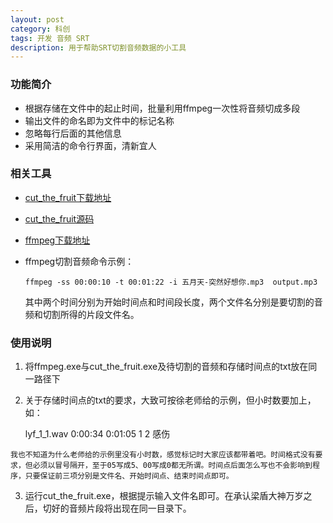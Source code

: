 ```yaml
---
layout: post
category: 科创
tags: 开发 音频 SRT
description: 用于帮助SRT切割音频数据的小工具
---
```


### 功能简介

  * 根据存储在文件中的起止时间，批量利用ffmpeg一次性将音频切成多段
  * 输出文件的命名即为文件中的标记名称
  * 忽略每行后面的其他信息
  * 采用简洁的命令行界面，清新宜人

### 相关工具

  * [cut_the_fruit下载地址](http://pan.baidu.com/s/1ipBLb)
  * [cut_the_fruit源码](https://github.com/december/srt_2013/blob/master/cut_the_fruit.cpp)
  * [ffmpeg下载地址](http://www.ffmpeg.org/download.html)
  * ffmpeg切割音频命令示例：
  
		ffmpeg -ss 00:00:10 -t 00:01:22 -i 五月天-突然好想你.mp3  output.mp3

	其中两个时间分别为开始时间点和时间段长度，两个文件名分别是要切割的音频和切割所得的片段文件名。

### 使用说明

  1. 将ffmpeg.exe与cut_the_fruit.exe及待切割的音频和存储时间点的txt放在同一路径下
  2. 关于存储时间点的txt的要求，大致可按徐老师给的示例，但小时数要加上，如：
		
		lyf_1_1.wav 0:00:34 0:01:05 1 2 感伤

	我也不知道为什么老师给的示例里没有小时数，感觉标记时大家应该都带着吧。时间格式没有要求，但必须以冒号隔开，至于05写成5、00写成0都无所谓。时间点后面怎么写也不会影响到程序，只要保证前三项分别是文件名、开始时间点、结束时间点即可。
  3. 运行cut_the_fruit.exe，根据提示输入文件名即可。在承认梁盾大神万岁之后，切好的音频片段将出现在同一目录下。

